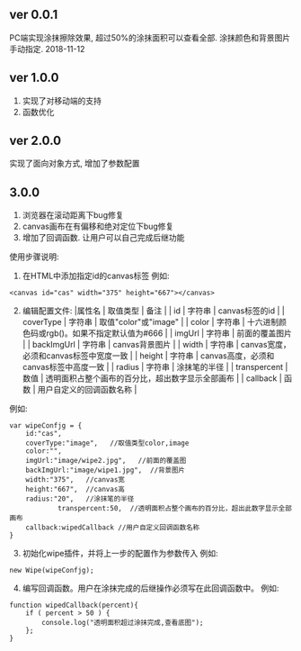﻿## ver 0.0.1 ##
PC端实现涂抹擦除效果, 超过50%的涂抹面积可以查看全部. 涂抹颜色和背景图片手动指定. 2018-11-12
## ver 1.0.0 ##
1. 实现了对移动端的支持
1. 函数优化
## ver 2.0.0 ##
实现了面向对象方式,
增加了参数配置
## 3.0.0 ##
1. 浏览器在滚动距离下bug修复
2. canvas画布在有偏移和绝对定位下bug修复
3. 增加了回调函数. 让用户可以自己完成后继功能

使用步骤说明:
1. 在HTML中添加指定id的canvas标签
例如: 

` <canvas id="cas" width="375" height="667"></canvas> `

2. 编辑配置文件:
|属性名 | 取值类型 | 备注 |
| id | 字符串 | canvas标签的id |
| coverType | 字符串 | 取值"color"或"image" |
| color | 字符串 | 十六进制颜色码或rgb()。如果不指定默认值为#666 |
| imgUrl | 字符串 | 前面的覆盖图片 |
| backImgUrl | 字符串 | canvas背景图片 |
| width | 字符串 | canvas宽度，必须和canvas标签中宽度一致 |
| height | 字符串 | canvas高度，必须和canvas标签中高度一致 |
| radius | 字符串 | 涂抹笔的半径 |
| transpercent | 数值 | 透明面积占整个画布的百分比，超出数字显示全部画布 |
| callback | 函数 | 用户自定义的回调函数名称 |

例如:
``` 
var wipeConfjg = {
	id:"cas",
	coverType:"image",   //取值类型color,image
	color:"",
	imgUrl:"image/wipe2.jpg",   //前面的覆盖图
	backImgUrl:"image/wipe1.jpg",  //背景图片
	width:"375",   //canvas宽
	height:"667",  //canvas高
	radius:"20",   //涂抹笔的半径
            transpercent:50,  //透明面积占整个画布的百分比，超出此数字显示全部画布
	callback:wipedCallback //用户自定义回调函数名称
}
 ``` 3. 初始化wipe插件，并将上一步的配置作为参数传入 例如: ``` 
new Wipe(wipeConfjg); ```4. 编写回调函数。用户在涂抹完成的后继操作必须写在此回调函数中。例如:``` 
function wipedCallback(percent){
	if ( percent > 50 ) {
		console.log("透明面积超过涂抹完成,查看底图");
	};
} ```